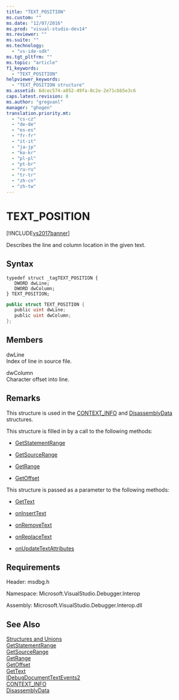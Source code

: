 ```yaml
---
title: "TEXT_POSITION"
ms.custom: ""
ms.date: "12/07/2016"
ms.prod: "visual-studio-dev14"
ms.reviewer: ""
ms.suite: ""
ms.technology: 
  - "vs-ide-sdk"
ms.tgt_pltfrm: ""
ms.topic: "article"
f1_keywords: 
  - "TEXT_POSITION"
helpviewer_keywords: 
  - "TEXT_POSITION structure"
ms.assetid: 6dcec574-a852-49fa-8c2e-2e71cbb5e3c6
caps.latest.revision: 8
ms.author: "gregvanl"
manager: "ghogen"
translation.priority.mt: 
  - "cs-cz"
  - "de-de"
  - "es-es"
  - "fr-fr"
  - "it-it"
  - "ja-jp"
  - "ko-kr"
  - "pl-pl"
  - "pt-br"
  - "ru-ru"
  - "tr-tr"
  - "zh-cn"
  - "zh-tw"
---
```

# TEXT_POSITION
[!INCLUDE[vs2017banner](../../../code-quality/includes/vs2017banner.md)]

Describes the line and column location in the given text.  
  
## Syntax  
  
```cpp#  
typedef struct _tagTEXT_POSITION {   
   DWORD dwLine;  
   DWORD dwColumn;  
} TEXT_POSITION;  
```  
  
```c#  
public struct TEXT_POSITION {   
   public uint dwLine;  
   public uint dwColumn;  
};  
```  
  
## Members  
 dwLine  
 Index of line in source file.  
  
 dwColumn  
 Character offset into line.  
  
## Remarks  
 This structure is used in the [CONTEXT_INFO](../../../extensibility/debugger/reference/context_info.md) and [DisassemblyData](../../../extensibility/debugger/reference/disassemblydata.md) structures.  
  
 This structure is filled in by a call to the following methods:  
  
-   [GetStatementRange](../../../extensibility/debugger/reference/idebugdocumentcontext2--getstatementrange.md)  
  
-   [GetSourceRange](../../../extensibility/debugger/reference/idebugdocumentcontext2--getsourcerange.md)  
  
-   [GetRange](../../../extensibility/debugger/reference/idebugdocumentposition2--getrange.md)  
  
-   [GetOffset](../../../extensibility/debugger/reference/idebugfunctionposition2--getoffset.md)  
  
 This structure is passed as a parameter to the following methods:  
  
-   [GetText](../../../extensibility/debugger/reference/idebugdocumenttext2--gettext.md)  
  
-   [onInsertText](../../../extensibility/debugger/reference/idebugdocumenttextevents2--oninserttext.md)  
  
-   [onRemoveText](../../../extensibility/debugger/reference/idebugdocumenttextevents2--onremovetext.md)  
  
-   [onReplaceText](../../../extensibility/debugger/reference/idebugdocumenttextevents2--onreplacetext.md)  
  
-   [onUpdateTextAttributes](../../../extensibility/debugger/reference/idebugdocumenttextevents2--onupdatetextattributes.md)  
  
## Requirements  
 Header: msdbg.h  
  
 Namespace: Microsoft.VisualStudio.Debugger.Interop  
  
 Assembly: Microsoft.VisualStudio.Debugger.Interop.dll  
  
## See Also  
 [Structures and Unions](../../../extensibility/debugger/reference/structures-and-unions.md)   
 [GetStatementRange](../../../extensibility/debugger/reference/idebugdocumentcontext2--getstatementrange.md)   
 [GetSourceRange](../../../extensibility/debugger/reference/idebugdocumentcontext2--getsourcerange.md)   
 [GetRange](../../../extensibility/debugger/reference/idebugdocumentposition2--getrange.md)   
 [GetOffset](../../../extensibility/debugger/reference/idebugfunctionposition2--getoffset.md)   
 [GetText](../../../extensibility/debugger/reference/idebugdocumenttext2--gettext.md)   
 [IDebugDocumentTextEvents2](../../../extensibility/debugger/reference/idebugdocumenttextevents2.md)   
 [CONTEXT_INFO](../../../extensibility/debugger/reference/context_info.md)   
 [DisassemblyData](../../../extensibility/debugger/reference/disassemblydata.md)